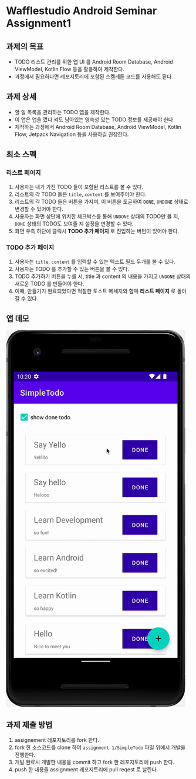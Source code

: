 # Wafflestudio Android Seminar Assignment1

## 과제의 목표
- TODO 리스트 관리를 위한 앱 UI 를 Android Room Database, Android ViewModel, Kotlin Flow 등을 활용하여 제작한다.
- 과정에서 필요하다면 레포지토리에 포함된 스켈레톤 코드를 사용해도 된다.

## 과제 상세
- 할 일 목록을 관리하는 TODO 앱을 제작한다.
- 이 앱은 앱을 껐다 켜도 남아있는 영속성 있는 TODO 정보를 제공해야 한다
- 제작하는 과정에서 Android Room Database, Android ViewModel, Kotlin Flow, Jetpack Navigation 등을 사용하길 권장한다.

## 최소 스펙

### 리스트 페이지
1. 사용자는 내가 가진 TODO 들이 포함된 리스트를 볼 수 있다.
2. 리스트의 각 TODO 들은 `title`, `content` 를 보여주어야 한다.
3. 리스트의 각 TODO 들은 버튼을 가지며, 이 버튼을 토글하여 `DONE`, `UNDONE` 상태로 변경할 수 있어야 한다.
4. 사용자는 화면 상단에 위치한 체크박스를 통해 `UNDONE` 상태의 TODO만 볼 지, `DONE` 상태의 TODO도 보여줄 지 설정을 변경할 수 있다.
5. 화면 우측 하단에 클릭시 **TODO 추가 페이지** 로 진입하는 버턴이 있어야 한다.

### TODO 추가 페이지
1. 사용자는 `title`, `content` 를 입력할 수 있는 텍스트 필드 두개를 볼 수 있다.
2. 사용자는 TODO 를 추가할 수 있는 버튼을 볼 수 있다.
3. TODO 추가하기 버튼을 누를 시, title 과 content 의 내용을 가지고 `UNDONE` 상태의 새로운 TODO 를 만들어야 한다.
4. 이때, 만들기가 완료되었다면 적절한 토스트 메세지와 함꼐 **리스트 페이지** 로 돌아갈 수 있다.

## 앱 데모
![Demo](demo.gif)
  
## 과제 제출 방법
1. assignement 레포지토리를 fork 한다.
2. fork 한 소스코드를 clone 하여 `assignment-1/SimpleTodo` 파일 위에서 개발을 진행한다.
3. 개발 완료시 개발한 내용을 commit 하고 fork 한 레포지토리에 push 한다.
4. push 한 내용을 assignment 레포지토리에 pull reqest 로 날린다.
